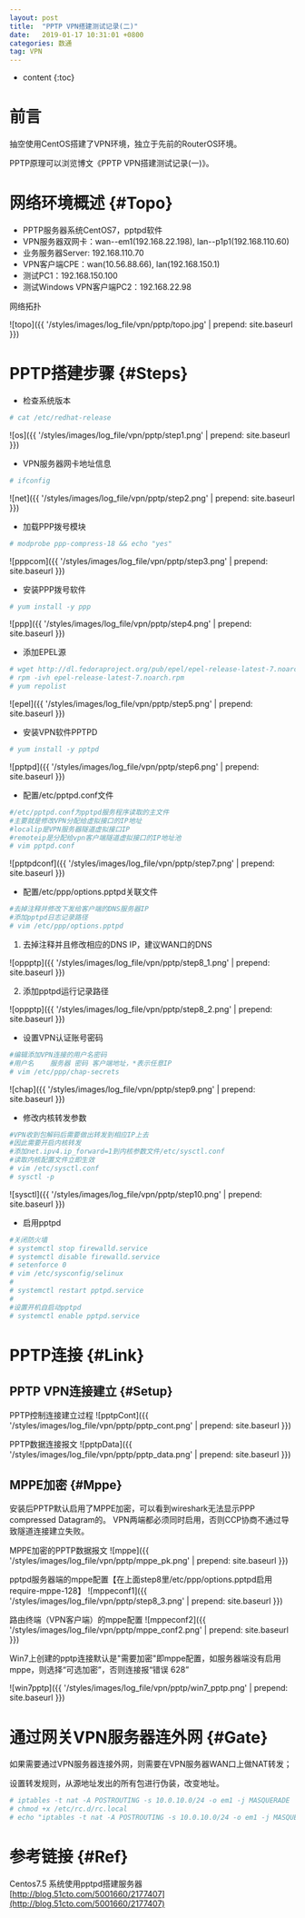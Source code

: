 ```yaml
---
layout: post
title:  "PPTP VPN搭建测试记录(二)"
date:   2019-01-17 10:31:01 +0800
categories: 数通
tag: VPN
---
```


* content
{:toc}


前言
====================================
抽空使用CentOS搭建了VPN环境，独立于先前的RouterOS环境。

PPTP原理可以浏览博文《PPTP VPN搭建测试记录(一)》。

网络环境概述                                                    {#Topo}
====================================
+ PPTP服务器系统CentOS7，pptpd软件
+ VPN服务器双网卡：wan--em1(192.168.22.198), lan--p1p1(192.168.110.60)
+ 业务服务器Server: 192.168.110.70
+ VPN客户端CPE：wan(10.56.88.66), lan(192.168.150.1)
+ 测试PC1：192.168.150.100
+ 测试Windows VPN客户端PC2：192.168.22.98

网络拓扑

![topo]({{ '/styles/images/log_file/vpn/pptp/topo.jpg' | prepend: site.baseurl  }})

PPTP搭建步骤                                                    {#Steps}
====================================
+ 检查系统版本
```bash
# cat /etc/redhat-release
```
![os]({{ '/styles/images/log_file/vpn/pptp/step1.png' | prepend: site.baseurl  }})

+ VPN服务器网卡地址信息
```bash
# ifconfig
```
![net]({{ '/styles/images/log_file/vpn/pptp/step2.png' | prepend: site.baseurl  }})

+ 加载PPP拨号模块
```bash
# modprobe ppp-compress-18 && echo "yes"
```
![pppcom]({{ '/styles/images/log_file/vpn/pptp/step3.png' | prepend: site.baseurl  }})

+ 安装PPP拨号软件
```bash
# yum install -y ppp
```
![ppp]({{ '/styles/images/log_file/vpn/pptp/step4.png' | prepend: site.baseurl  }})

+ 添加EPEL源
```bash
# wget http://dl.fedoraproject.org/pub/epel/epel-release-latest-7.noarch.rpm
# rpm -ivh epel-release-latest-7.noarch.rpm
# yum repolist
```
![epel]({{ '/styles/images/log_file/vpn/pptp/step5.png' | prepend: site.baseurl  }})

+ 安装VPN软件PPTPD
```bash
# yum install -y pptpd
```
![pptpd]({{ '/styles/images/log_file/vpn/pptp/step6.png' | prepend: site.baseurl  }})

+ 配置/etc/pptpd.conf文件
```bash
#/etc/pptpd.conf为pptpd服务程序读取的主文件
#主要就是修改VPN分配给虚拟接口的IP地址
#localip是VPN服务器隧道虚拟接口IP
#remoteip是分配给vpn客户端隧道虚拟接口的IP地址池
# vim pptpd.conf
```
![pptpdconf]({{ '/styles/images/log_file/vpn/pptp/step7.png' | prepend: site.baseurl  }})

+ 配置/etc/ppp/options.pptpd关联文件
```bash
#去掉注释并修改下发给客户端的DNS服务器IP
#添加pptpd日志记录路径
# vim /etc/ppp/options.pptpd
```
1. 去掉注释并且修改相应的DNS IP，建议WAN口的DNS

![oppptp]({{ '/styles/images/log_file/vpn/pptp/step8_1.png' | prepend: site.baseurl  }})

2. 添加pptpd运行记录路径

![oppptp]({{ '/styles/images/log_file/vpn/pptp/step8_2.png' | prepend: site.baseurl  }})

+ 设置VPN认证账号密码
```bash
#编辑添加VPN连接的用户名密码
#用户名	服务器 密码 客户端地址，*表示任意IP
# vim /etc/ppp/chap-secrets
```
![chap]({{ '/styles/images/log_file/vpn/pptp/step9.png' | prepend: site.baseurl  }})

+ 修改内核转发参数
```bash
#VPN收到包解码后需要做出转发到相应IP上去
#因此需要开启内核转发
#添加net.ipv4.ip_forward=1到内核参数文件/etc/sysctl.conf
#读取内核配置文件立即生效
# vim /etc/sysctl.conf
# sysctl -p
```
![sysctl]({{ '/styles/images/log_file/vpn/pptp/step10.png' | prepend: site.baseurl  }})

+ 启用pptpd
```bash
#关闭防火墙
# systemctl stop firewalld.service
# systemctl disable firewalld.service
# setenforce 0
# vim /etc/sysconfig/selinux
# 
# systemctl restart pptpd.service
#
#设置开机自启动pptpd
# systemctl enable pptpd.service
```

PPTP连接                                                    {#Link}
====================================

PPTP VPN连接建立                                             {#Setup}
------------------------------------

PPTP控制连接建立过程
![pptpCont]({{ '/styles/images/log_file/vpn/pptp/pptp_cont.png' | prepend: site.baseurl  }})

PPTP数据连接报文
![pptpData]({{ '/styles/images/log_file/vpn/pptp/pptp_data.png' | prepend: site.baseurl  }})

MPPE加密                                                   {#Mppe}
------------------------------------

安装后PPTP默认启用了MPPE加密，可以看到wireshark无法显示PPP compressed Datagram的。
VPN两端都必须同时启用，否则CCP协商不通过导致隧道连接建立失败。

MPPE加密的PPTP数据报文
![mppe]({{ '/styles/images/log_file/vpn/pptp/mppe_pk.png' | prepend: site.baseurl  }})

pptpd服务器端的mppe配置【在上面step8里/etc/ppp/options.pptpd启用require-mppe-128】
![mppeconf1]({{ '/styles/images/log_file/vpn/pptp/step8_3.png' | prepend: site.baseurl  }})

路由终端（VPN客户端）的mppe配置
![mppeconf2]({{ '/styles/images/log_file/vpn/pptp/mppe_conf2.png' | prepend: site.baseurl  }})

Win7上创建的pptp连接默认是"需要加密"即mppe配置，如服务器端没有启用mppe，则选择“可选加密”，否则连接报“错误 628”

![win7pptp]({{ '/styles/images/log_file/vpn/pptp/win7_pptp.png' | prepend: site.baseurl  }})


通过网关VPN服务器连外网                                                    {#Gate}
====================================
如果需要通过VPN服务器连接外网，则需要在VPN服务器WAN口上做NAT转发；

设置转发规则，从源地址发出的所有包进行伪装，改变地址。
```bash
# iptables -t nat -A POSTROUTING -s 10.0.10.0/24 -o em1 -j MASQUERADE
# chmod +x /etc/rc.d/rc.local
# echo "iptables -t nat -A POSTROUTING -s 10.0.10.0/24 -o em1 -j MASQUERADE" >> /etc/rc.d/rc.local
```

参考链接                                                    {#Ref}
====================================
Centos7.5 系统使用pptpd搭建服务器[http://blog.51cto.com/5001660/2177407](http://blog.51cto.com/5001660/2177407)

